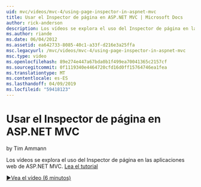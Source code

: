 ```yaml
---
uid: mvc/videos/mvc-4/using-page-inspector-in-aspnet-mvc
title: Usar el Inspector de página en ASP.NET MVC | Microsoft Docs
author: rick-anderson
description: Los vídeos se explora el uso del Inspector de página en las aplicaciones web de ASP.NET MVC. Lea el tutorial
ms.author: riande
ms.date: 06/04/2012
ms.assetid: ea642733-8085-40c1-a33f-d216e3a25ffa
msc.legacyurl: /mvc/videos/mvc-4/using-page-inspector-in-aspnet-mvc
msc.type: video
ms.openlocfilehash: 89e274e447a67bda0b1f499ea70041365c2157cf
ms.sourcegitcommit: 0f1119340e4464720cfd16d0ff15764746ea1fea
ms.translationtype: MT
ms.contentlocale: es-ES
ms.lasthandoff: 04/09/2019
ms.locfileid: "59418123"
---
```

# <a name="using-page-inspector-in-aspnet-mvc"></a>Usar el Inspector de página en ASP.NET MVC

by Tim Ammann

Los vídeos se explora el uso del Inspector de página en las aplicaciones web de ASP.NET MVC. [Lea el tutorial](../../overview/views/using-page-inspector-in-aspnet-mvc.md)

[&#9654;Vea el vídeo (6 minutos)](https://channel9.msdn.com/Blogs/ASP-NET-Site-Videos/using-page-inspector-in-aspnet-mvc)
